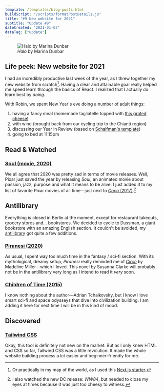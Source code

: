 ```yaml
---
template: /templates/blog-posts.html
buildScript: "/scripts/formatPostDetails.js"
title: "#9 New website for 2021"
subtitle: "Update #9"
dateCreated: "2021-01-02"
dataTag: ["update"]
---
```


<figure>
 <img src="https://cdn.shopify.com/s/files/1/1108/7708/t/5/assets/xo-gallery-5-1579793169308.jpg" alt="Halo by Marina Dunbar" />
 <figcaption>
 <cite>Halo</cite> by Marina Dunbar
 </figcaption>
</figure>

## Life peek: New website for 2021

I had an incredibly productive last week of the year, as I threw together my new website from scratch[^1]. Having a clear and attainable goal really helped me speed learn through the basics of React. I realized that I actually do learn best by _doing_.

With Robin, we spent New Year's eve doing a number of adult things:

1. having a fancy meal (homemade tagliatelle topped with [this grated cheese](https://en.wikipedia.org/wiki/Belper_Knolle))
2. with wine (brought back from our cycling trip to the Chianti region)
3. discussing our Year in Review (based on [Schalfman's template](https://annualreview.life/))
4. going to bed at 11.15pm

## Read & Watched

### [Soul (movie, 2020)](<https://en.wikipedia.org/wiki/Soul_(2020_film)>)

We all agree that 2020 was pretty sad in terms of movie releases. Well, Pixar just saved the year by releasing <cite>Soul</cite>, an animated movie about passion, jazz, purpose and what it means to be alive. I just added it to my list of favorite Pixar movies of all time—just next to [_Coco_ (2017)](<https://en.wikipedia.org/wiki/Coco_(2017_film)>).[^2]

## Antilibrary

Everything is closed in Berlin at the moment, except for restaurant takeouts, grocery stores and... bookstores. We decided to cycle to Dussman, a giant bookstore with an amazing English section. It couldn't be avoided, my [antilibrary](/antilibrary/) got quite a few additions.

### [Piranesi (2020)](<https://en.wikipedia.org/wiki/Piranesi_(novel)>)

As usual, I spent way too much time in the fantasy / sci-fi section. With its mythological, dreamy setup, <cite>Piranesi</cite> really reminded me of _[Circe](https://en.wikipedia.org/wiki/Madeline_Miller#Circe)_ by Madeline Miller—which I loved. This novel by Susanna Clarke will probably
not be in the antilibrary very long as I intend to read it _very_ soon.

### [Children of Time (2015)](<https://en.wikipedia.org/wiki/Children_of_Time_(novel)>)

I know nothing about the author—Adrian Tchaikovsky, but I know I love smart sci-fi and space odysseys that dive into civilization building. I am adding it here for next time I will be in this kind of mood.

## Discovered

### [Tailwind CSS](https://tailwindcss.com/)

Okay, this tool is definitely not new on the market. But as I only knew HTML and CSS so far, Tailwind CSS was a little revolution. It made the whole website building process a lot easier and beginner-friendly for me.

[^1]: Or practically in my map of the world, as I used this [Next.js starter](https://github.com/vercel/next.js/tree/canary/examples/blog-starter).
[^2]: I also watched the new DC release: <cite>WW84</cite>, but needed to close my eyes at times because it was just too cheesy to witness.
